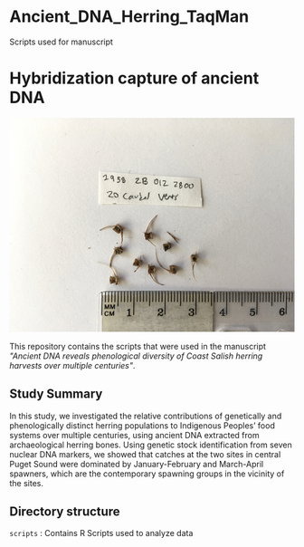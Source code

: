 # Ancient_DNA_Herring_TaqMan
Scripts used for manuscript

# Hybridization capture of ancient DNA 

![bone-img](bone.png)

This repository contains the scripts that were used in the manuscript *"Ancient DNA reveals phenological diversity of Coast Salish herring harvests over multiple centuries"*.

## Study Summary

In this study, we investigated the relative contributions of genetically and phenologically distinct herring populations to Indigenous Peoples’ food systems over multiple centuries, using ancient DNA extracted from archaeological herring bones. Using genetic stock identification from seven nuclear DNA markers, we showed that catches at the two sites in central Puget Sound were dominated by January-February and March-April spawners, which are the contemporary spawning groups in the vicinity of the sites.

## Directory structure
`scripts` : Contains R Scripts used to analyze data

